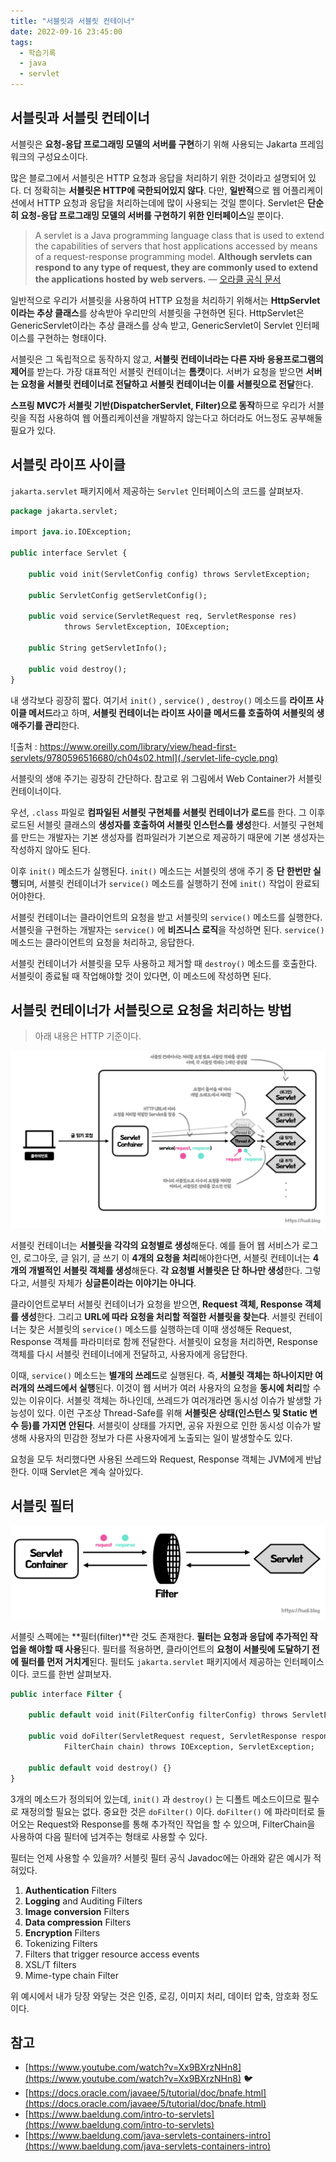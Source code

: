 ```yaml
---
title: "서블릿과 서블릿 컨테이너"
date: 2022-09-16 23:45:00
tags:
  - 학습기록
  - java
  - servlet
---
```


## 서블릿과 서블릿 컨테이너

서블릿은 **요청-응답 프로그래밍 모델의 서버를 구현**하기 위해 사용되는 Jakarta 프레임워크의 구성요소이다.

많은 블로그에서 서블릿은 HTTP 요청과 응답을 처리하기 위한 것이라고 설명되어 있다. 더 정확히는 **서블릿은 HTTP에 국한되어있지 않다**. 다만, **일반적**으로 웹 어플리케이션에서 HTTP 요청과 응답을 처리하는데에 많이 사용되는 것일 뿐이다. Servlet은 **단순히 요청-응답 프로그래밍 모델의 서버를 구현하기 위한 인터페이스**일 뿐이다.

> A servlet is a Java programming language class that is used to extend the capabilities of servers that host applications accessed by means of a request-response programming model. **Although servlets can respond to any type of request, they are commonly used to extend the applications hosted by web servers.** — [오라클 공식 문서](https://docs.oracle.com/javaee/5/tutorial/doc/bnafe.html)

일반적으로 우리가 서블릿을 사용하여 HTTP 요청을 처리하기 위해서는 **HttpServlet 이라는 추상 클래스**를 상속받아 우리만의 서블릿을 구현하면 된다. HttpServlet은 GenericServlet이라는 추상 클래스를 상속 받고, GenericServlet이 Servlet 인터페이스를 구현하는 형태이다.

서블릿은 그 독립적으로 동작하지 않고, **서블릿 컨테이너라는 다른 자바 응용프로그램의 제어**를 받는다. 가장 대표적인 서블릿 컨테이너는 **톰캣**이다. 서버가 요청을 받으면 **서버는 요청을 서블릿 컨테이너로 전달하고 서블릿 컨테이너는 이를 서블릿으로 전달**한다.

**스프링 MVC가 서블릿 기반(DispatcherServlet, Filter)으로 동작**하므로 우리가 서블릿을 직접 사용하여 웹 어플리케이션을 개발하지 않는다고 하더라도 어느정도 공부해둘 필요가 있다.

## 서블릿 라이프 사이클

`jakarta.servlet` 패키지에서 제공하는 `Servlet` 인터페이스의 코드를 살펴보자.

```sql
package jakarta.servlet;

import java.io.IOException;

public interface Servlet {

    public void init(ServletConfig config) throws ServletException;

    public ServletConfig getServletConfig();

    public void service(ServletRequest req, ServletResponse res)
            throws ServletException, IOException;

    public String getServletInfo();

    public void destroy();
}
```

내 생각보다 굉장히 짧다. 여기서 `init()` , `service()` , `destroy()` 메소드를 **라이프 사이클 메서드**라고 하며, **서블릿 컨테이너는 라이프 사이클 메서드를 호출하여 서블릿의 생애주기를 관리**한다.

![출처 : https://www.oreilly.com/library/view/head-first-servlets/9780596516680/ch04s02.html](./servlet-life-cycle.png)

서블릿의 생애 주기는 굉장히 간단하다. 참고로 위 그림에서 Web Container가 서블릿 컨테이너이다.

우선, `.class` 파일로 **컴파일된 서블릿 구현체를 서블릿 컨테이너가 로드**를 한다. 그 이후 로드된 서블릿 클래스의 **생성자를 호출하여 서블릿 인스턴스를 생성**한다. 서블릿 구현체를 만드는 개발자는 기본 생성자를 컴파일러가 기본으로 제공하기 때문에 기본 생성자는 작성하지 않아도 된다.

이후 `init()` 메소드가 실행된다. `init()` 메소드는 서블릿의 생애 주기 중 **단 한번만 실행**되며, 서블릿 컨테이너가 `service()` 메소드를 실행하기 전에 `init()` 작업이 완료되어야한다.

서블릿 컨테이너는 클라이언트의 요청을 받고 서블릿의 `service()` 메소드를 실행한다. 서블릿을 구현하는 개발자는 `service()` 에 **비즈니스 로직**을 작성하면 된다. `service()` 메소드는 클라이언트의 요청을 처리하고, 응답한다.

서블릿 컨테이너가 서블릿을 모두 사용하고 제거할 때 `destroy()` 메소드를 호출한다. 서블릿이 종료될 때 작업해야할 것이 있다면, 이 메소드에 작성하면 된다.

## 서블릿 컨테이너가 서블릿으로 요청을 처리하는 방법

> 아래 내용은 HTTP 기준이다.

![서블릿과 서블릿 컨테이너](./servlet-and-servlet-container.png)

서블릿 컨테이너는 **서블릿을 각각의 요청별로 생성**해둔다. 예를 들어 웹 서비스가 로그인, 로그아웃, 글 읽기, 글 쓰기 이 **4개의 요청을 처리**해야한다면, 서블릿 컨테이너는 **4개의 개별적인 서블릿 객체를 생성**해둔다. **각 요청별 서블릿은 단 하나만 생성**한다. 그렇다고, 서블릿 자체가 **싱글톤이라는 이야기는 아니다**.

클라이언트로부터 서블릿 컨테이너가 요청을 받으면, **Request 객체, Response 객체를 생성**한다. 그리고 **URL에 따라 요청을 처리할 적절한 서블릿을 찾는다**. 서블릿 컨테이너는 찾은 서블릿의 `service()` 메소드를 실행하는데 이때 생성해둔 Request, Response 객체를 파라미터로 함께 전달한다. 서블릿이 요청을 처리하면, Response 객체를 다시 서블릿 컨테이너에게 전달하고, 사용자에게 응답한다.

이때, `service()` 메소드는 **별개의 쓰레드**로 실행된다. 즉, **서블릿 객체는 하나이지만 여러개의 쓰레드에서 실행**된다. 이것이 웹 서버가 여러 사용자의 요청을 **동시에 처리**할 수 있는 이유이다. 서블릿 객체는 하나인데, 쓰레드가 여러개라면 동시성 이슈가 발생할 가능성이 있다. 이런 구조상 Thread-Safe를 위해 **서블릿은 상태(인스턴스 및 Static 변수 등)를 가지면 안된다**. 서블릿이 상태를 가지면, 공유 자원으로 인한 동시성 이슈가 발생해 사용자의 민감한 정보가 다른 사용자에게 노출되는 일이 발생할수도 있다.

요청을 모두 처리했다면 사용된 쓰레드와 Request, Response 객체는 JVM에게 반납한다. 이때 Servlet은 계속 살아있다.

## 서블릿 필터

![서블릿 필터](./servlet-filter.png)

서블릿 스펙에는 **필터(filter)**란 것도 존재한다. **필터는 요청과 응답에 추가적인 작업을 해야할 때 사용**된다. 필터를 적용하면, 클라이언트의 **요청이 서블릿에 도달하기 전에 필터를 먼저 거치게**된다. 필터도 `jakarta.servlet` 패키지에서 제공하는 인터페이스이다. 코드를 한번 살펴보자.

```sql
public interface Filter {

    public default void init(FilterConfig filterConfig) throws ServletException {}

    public void doFilter(ServletRequest request, ServletResponse response,
            FilterChain chain) throws IOException, ServletException;

    public default void destroy() {}
}
```

3개의 메소드가 정의되어 있는데, `init()` 과 `destroy()` 는 디폴트 메소드이므로 필수로 재정의할 필요는 없다. 중요한 것은 `doFilter()` 이다. `doFilter()` 에 파라미터로 들어오는 Request와 Response를 통해 추가적인 작업을 할 수 있으며, FilterChain을 사용하여 다음 필터에 넘겨주는 형태로 사용할 수 있다.

필터는 언제 사용할 수 있을까? 서블릿 필터 공식 Javadoc에는 아래와 같은 예시가 적혀있다.

1. **Authentication** Filters
2. **Logging** and Auditing Filters
3. **Image conversion** Filters
4. **Data compression** Filters
5. **Encryption** Filters
6. Tokenizing Filters
7. Filters that trigger resource access events
8. XSL/T filters
9. Mime-type chain Filter

위 예시에서 내가 당장 와닿는 것은 인증, 로깅, 이미지 처리, 데이터 압축, 암호화 정도이다.

## 참고

- [https://www.youtube.com/watch?v=Xx9BXrzNHn8](https://www.youtube.com/watch?v=Xx9BXrzNHn8) 🐦
- [https://docs.oracle.com/javaee/5/tutorial/doc/bnafe.html](https://docs.oracle.com/javaee/5/tutorial/doc/bnafe.html)
- [https://www.baeldung.com/intro-to-servlets](https://www.baeldung.com/intro-to-servlets)
- [https://www.baeldung.com/java-servlets-containers-intro](https://www.baeldung.com/java-servlets-containers-intro)
